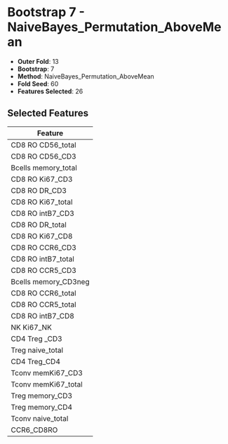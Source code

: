 # Bootstrap 7 - NaiveBayes_Permutation_AboveMean

- **Outer Fold**: 13
- **Bootstrap**: 7
- **Method**: NaiveBayes_Permutation_AboveMean
- **Fold Seed**: 60
- **Features Selected**: 26

## Selected Features

| Feature |
|---------|
| CD8 RO CD56_total |
| CD8 RO CD56_CD3 |
| Bcells memory_total |
| CD8  RO Ki67_CD3 |
| CD8 RO DR_CD3 |
| CD8 RO Ki67_total |
| CD8 RO intB7_CD3 |
| CD8 RO DR_total |
| CD8 RO Ki67_CD8 |
| CD8 RO CCR6_CD3 |
| CD8 RO intB7_total |
| CD8 RO CCR5_CD3 |
| Bcells memory_CD3neg |
| CD8 RO CCR6_total |
| CD8 RO CCR5_total |
| CD8 RO intB7_CD8 |
| NK Ki67_NK |
| CD4 Treg _CD3 |
| Treg naive_total |
| CD4 Treg_CD4 |
| Tconv memKi67_CD3 |
| Tconv memKi67_total |
| Treg memory_CD3 |
| Treg memory_CD4 |
| Tconv naive_total |
| CCR6_CD8RO |
